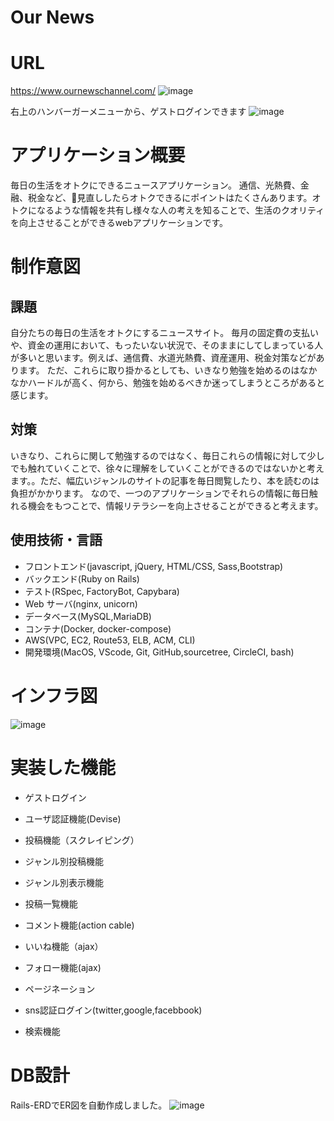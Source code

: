 # Our News

# URL
https://www.ournewschannel.com/
![image](https://user-images.githubusercontent.com/73804663/107180810-de87c380-6a1c-11eb-8938-57de765b7ad4.png)


右上のハンバーガーメニューから、ゲストログインできます
![image](https://user-images.githubusercontent.com/73804663/107180696-94064700-6a1c-11eb-8f13-19d70008f8ab.png)

# アプリケーション概要
毎日の生活をオトクにできるニュースアプリケーション。
通信、光熱費、金融、税金など、見直ししたらオトクできるにポイントはたくさんあります。オトクになるような情報を共有し様々な人の考えを知ることで、生活のクオリティを向上させることができるwebアプリケーションです。


# 制作意図

## 課題
自分たちの毎日の生活をオトクにするニュースサイト。
毎月の固定費の支払いや、資金の運用において、もったいない状況で、そのままにしてしまっている人が多いと思います。例えば、通信費、水道光熱費、資産運用、税金対策などがあります。
ただ、これらに取り掛かるとしても、いきなり勉強を始めるのはなかなかハードルが高く、何から、勉強を始めるべきか迷ってしまうところがあると感じます。

## 対策

いきなり、これらに関して勉強するのではなく、毎日これらの情報に対して少しでも触れていくことで、徐々に理解をしていくことができるのではないかと考えます。。ただ、幅広いジャンルのサイトの記事を毎日閲覧したり、本を読むのは負担がかかります。
なので、一つのアプリケーションでそれらの情報に毎日触れる機会をもつことで、情報リテラシーを向上させることができると考えます。

## 使用技術・言語
- フロントエンド(javascript, jQuery, HTML/CSS, Sass,Bootstrap)
- バックエンド(Ruby on Rails)
- テスト(RSpec, FactoryBot, Capybara)
- Web サーバ(nginx, unicorn)
- データベース(MySQL,MariaDB)
- コンテナ(Docker, docker-compose)
- AWS(VPC, EC2, Route53, ELB, ACM, CLI)
- 開発環境(MacOS, VScode, Git, GitHub,sourcetree, CircleCI, bash)

# インフラ図
![image](https://user-images.githubusercontent.com/73804663/107179240-5fdd5700-6a19-11eb-8702-c796203ff8d0.png)



# 実装した機能
- ゲストログイン
- ユーザ認証機能(Devise)
- 投稿機能（スクレイピング）
- ジャンル別投稿機能
- ジャンル別表示機能
- 投稿一覧機能
- コメント機能(action cable)
- いいね機能（ajax）
- フォロー機能(ajax)
- ページネーション

- sns認証ログイン(twitter,google,facebbook)
- 検索機能



# DB設計
Rails-ERDでER図を自動作成しました。
![image](https://user-images.githubusercontent.com/73804663/107189550-e51e3700-6a2c-11eb-881f-ce40295080bd.png)
